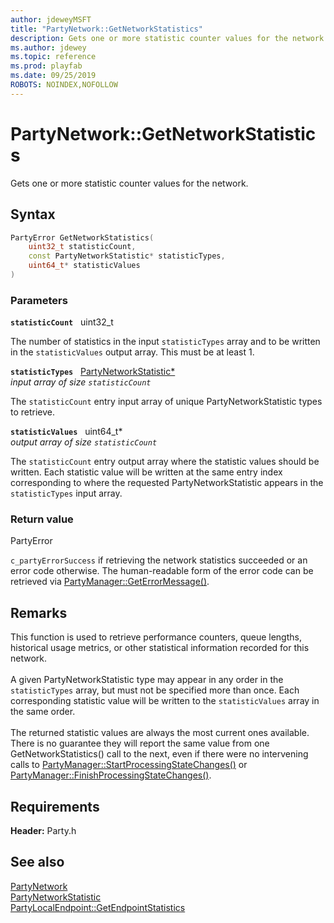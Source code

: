 ```yaml
---
author: jdeweyMSFT
title: "PartyNetwork::GetNetworkStatistics"
description: Gets one or more statistic counter values for the network.
ms.author: jdewey
ms.topic: reference
ms.prod: playfab
ms.date: 09/25/2019
ROBOTS: NOINDEX,NOFOLLOW
---
```


# PartyNetwork::GetNetworkStatistics  

Gets one or more statistic counter values for the network.  

## Syntax  
  
```cpp
PartyError GetNetworkStatistics(  
    uint32_t statisticCount,  
    const PartyNetworkStatistic* statisticTypes,  
    uint64_t* statisticValues  
)  
```  
  
### Parameters  
  
**`statisticCount`** &nbsp; uint32_t  
  
The number of statistics in the input `statisticTypes` array and to be written in the `statisticValues` output array. This must be at least 1.  
  
**`statisticTypes`** &nbsp; [PartyNetworkStatistic*](../../../enums/partynetworkstatistic.md)  
*input array of size `statisticCount`*  
  
The `statisticCount` entry input array of unique PartyNetworkStatistic types to retrieve.  
  
**`statisticValues`** &nbsp; uint64_t*  
*output array of size `statisticCount`*  
  
The `statisticCount` entry output array where the statistic values should be written. Each statistic value will be written at the same entry index corresponding to where the requested PartyNetworkStatistic appears in the `statisticTypes` input array.  
  
  
### Return value  
PartyError
  
```c_partyErrorSuccess``` if retrieving the network statistics succeeded or an error code otherwise. The human-readable form of the error code can be retrieved via [PartyManager::GetErrorMessage()](../../PartyManager/methods/partymanager_geterrormessage.md).
  
## Remarks  
  
This function is used to retrieve performance counters, queue lengths, historical usage metrics, or other statistical information recorded for this network. <br /><br /> A given PartyNetworkStatistic type may appear in any order in the `statisticTypes` array, but must not be specified more than once. Each corresponding statistic value will be written to the `statisticValues` array in the same order.   <br /><br /> The returned statistic values are always the most current ones available. There is no guarantee they will report the same value from one GetNetworkStatistics() call to the next, even if there were no intervening calls to [PartyManager::StartProcessingStateChanges()](../../PartyManager/methods/partymanager_startprocessingstatechanges.md) or [PartyManager::FinishProcessingStateChanges()](../../PartyManager/methods/partymanager_finishprocessingstatechanges.md).
  
## Requirements  
  
**Header:** Party.h
  
## See also  
[PartyNetwork](../partynetwork.md)  
[PartyNetworkStatistic](../../../enums/partynetworkstatistic.md)  
[PartyLocalEndpoint::GetEndpointStatistics](../../PartyLocalEndpoint/methods/partylocalendpoint_getendpointstatistics.md)
  
  
